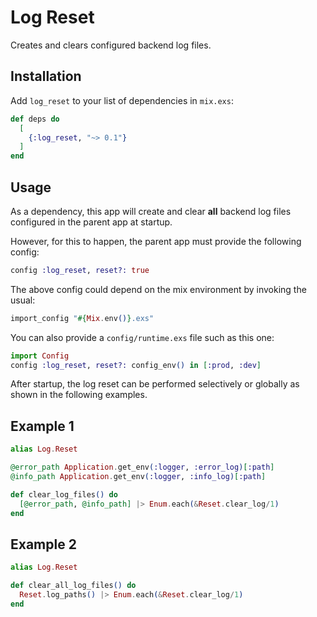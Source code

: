 # Log Reset

Creates and clears configured backend log files.

## Installation

Add `log_reset` to your list of dependencies in `mix.exs`:

```elixir
def deps do
  [
    {:log_reset, "~> 0.1"}
  ]
end
```

## Usage

As a dependency, this app will create and clear __all__ backend log files
configured in the parent app at startup.

However, for this to happen, the parent app must provide the following config:

```elixir
config :log_reset, reset?: true
```

The above config could depend on the mix environment by invoking the usual:

```elixir
import_config "#{Mix.env()}.exs"
```

You can also provide a `config/runtime.exs` file such as this one:

```elixir
import Config
config :log_reset, reset?: config_env() in [:prod, :dev]
```

After startup, the log reset can be performed selectively or globally as shown in the following examples.

## Example 1

```elixir
alias Log.Reset

@error_path Application.get_env(:logger, :error_log)[:path]
@info_path Application.get_env(:logger, :info_log)[:path]

def clear_log_files() do
  [@error_path, @info_path] |> Enum.each(&Reset.clear_log/1)
end
```

## Example 2

```elixir
alias Log.Reset

def clear_all_log_files() do
  Reset.log_paths() |> Enum.each(&Reset.clear_log/1)
end
```
